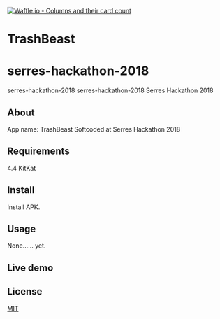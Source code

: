 [![Waffle.io - Columns and their card count](https://badge.waffle.io/SeemsLegitGr/TrashBeast.svg?columns=all)](https://waffle.io/SeemsLegitGr/TrashBeast) 
# TrashBeast
# serres-hackathon-2018
serres-hackathon-2018
serres-hackathon-2018
Serres Hackathon 2018
## About
App name: TrashBeast
Softcoded at Serres Hackathon 2018

## Requirements
4.4 KitKat

## Install
Install APK.

## Usage
None...... yet.

## Live demo

## License

[MIT](LICENSE)
